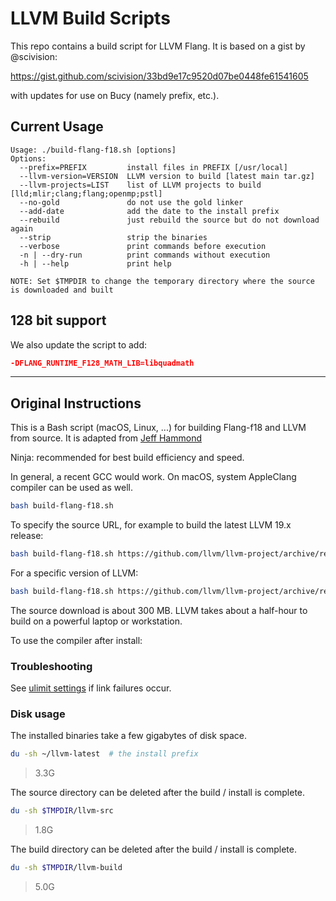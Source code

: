 # LLVM Build Scripts

This repo contains a build script for LLVM Flang. It is based on a gist by
@scivision:

https://gist.github.com/scivision/33bd9e17c9520d07be0448fe61541605

with updates for use on Bucy (namely prefix, etc.).

## Current Usage

```
Usage: ./build-flang-f18.sh [options]
Options:
  --prefix=PREFIX         install files in PREFIX [/usr/local]
  --llvm-version=VERSION  LLVM version to build [latest main tar.gz]
  --llvm-projects=LIST    list of LLVM projects to build [lld;mlir;clang;flang;openmp;pstl]
  --no-gold               do not use the gold linker
  --add-date              add the date to the install prefix
  --rebuild               just rebuild the source but do not download again
  --strip                 strip the binaries
  --verbose               print commands before execution
  -n | --dry-run          print commands without execution
  -h | --help             print help

NOTE: Set $TMPDIR to change the temporary directory where the source is downloaded and built
```

## 128 bit support

We also update the script to add:

```cmake
-DFLANG_RUNTIME_F128_MATH_LIB=libquadmath
```


---

## Original Instructions

This is a Bash script (macOS, Linux, ...) for building Flang-f18 and LLVM from source.
It is adapted from [Jeff Hammond](https://github.com/jeffhammond/HPCInfo/blob/master/buildscripts/llvm-git.sh)

Ninja: recommended for best build efficiency and speed.

In general, a recent GCC would work.
On macOS, system AppleClang compiler can be used as well.

```sh
bash build-flang-f18.sh
```

To specify the source URL, for example to build the latest LLVM 19.x release:

```sh
bash build-flang-f18.sh https://github.com/llvm/llvm-project/archive/refs/heads/release/19.x.zip
```

For a specific version of LLVM:

```sh
bash build-flang-f18.sh https://github.com/llvm/llvm-project/archive/refs/tags/llvmorg-19.1.0-rc1.zip
```

The source download is about 300 MB.
LLVM takes about a half-hour to build on a powerful laptop or workstation.

To use the compiler after install:

### Troubleshooting

See [ulimit settings](https://gist.github.com/scivision/33bd9e17c9520d07be0448fe61541605?permalink_comment_id=5048103#gistcomment-5048103) if link failures occur.

### Disk usage

The installed binaries take a few gigabytes of disk space.

```sh
du -sh ~/llvm-latest  # the install prefix
```

> 3.3G

The source directory can be deleted after the build / install is complete.

```sh
du -sh $TMPDIR/llvm-src
```

> 1.8G

The build directory can be deleted after the build / install is complete.

```sh
du -sh $TMPDIR/llvm-build
```

> 5.0G
